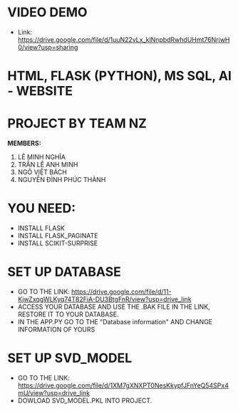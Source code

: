 # VIDEO DEMO
+ Link: https://drive.google.com/file/d/1uuN22vLx_klNnpbdRwhdUHmt76NrjwH0/view?usp=sharing
# HTML, FLASK (PYTHON), MS SQL, AI - WEBSITE  
# PROJECT BY TEAM NZ  
**MEMBERS:**  
1. LÊ MINH NGHĨA  
2. TRẦN LÊ ANH MINH  
3. NGÔ VIỆT BÁCH  
4. NGUYỄN ĐÌNH PHÚC THÀNH  

# YOU NEED:  
+ INSTALL FLASK  
+ INSTALL FLASK_PAGINATE  
+ INSTALL SCIKIT-SURPRISE  
# SET UP DATABASE 
+ GO TO THE LINK: https://drive.google.com/file/d/11-KjwZxqgWLKyq74T82FiA-DU3BtgFnR/view?usp=drive_link
+ ACCESS YOUR DATABASE AND USE THE .BAK FILE IN THE LINK, RESTORE IT TO YOUR DATABASE.
+ IN THE APP.PY GO TO THE "Database information" AND CHANGE INFORMATION OF YOURS
# SET UP SVD_MODEL
+ GO TO THE LINK: https://drive.google.com/file/d/1XM7gXNXPT0NesKkypfJFnYeQ54SPx4mU/view?usp=drive_link
+ DOWLOAD SVD_MODEL.PKL INTO PROJECT.
